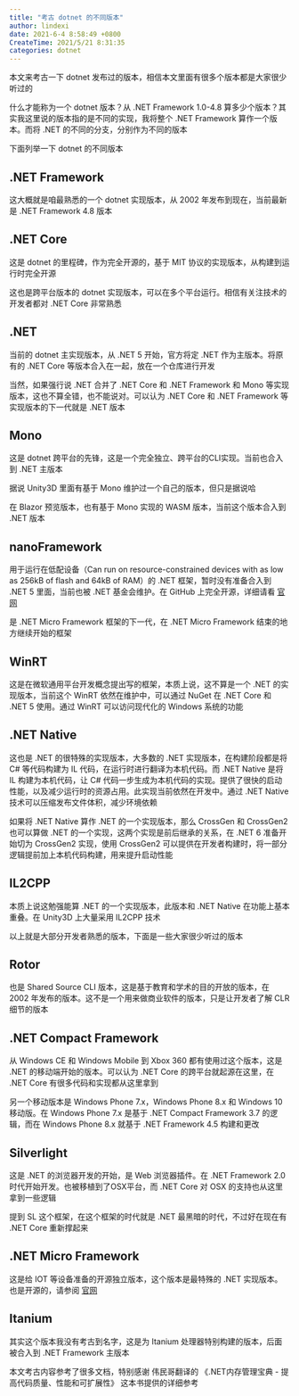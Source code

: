 ```yaml
---
title: "考古 dotnet 的不同版本"
author: lindexi
date: 2021-6-4 8:58:49 +0800
CreateTime: 2021/5/21 8:31:35
categories: dotnet
---
```


本文来考古一下 dotnet 发布过的版本，相信本文里面有很多个版本都是大家很少听过的

<!--more-->


<!-- CreateTime:2021/5/21 8:31:35 -->


<!-- 发布 -->

什么才能称为一个 dotnet 版本？从 .NET Framework 1.0-4.8 算多少个版本？其实我这里说的版本指的是不同的实现，我将整个 .NET Framework 算作一个版本。而将 .NET 的不同的分支，分别作为不同的版本

下面列举一下 dotnet 的不同版本

## .NET Framework

这大概就是咱最熟悉的一个 dotnet 实现版本，从 2002 年发布到现在，当前最新是 .NET Framework 4.8 版本

## .NET Core

这是 dotnet 的里程碑，作为完全开源的，基于 MIT 协议的实现版本，从构建到运行时完全开源

这也是跨平台版本的 dotnet 实现版本，可以在多个平台运行。相信有关注技术的开发者都对 .NET Core 非常熟悉

## .NET

当前的 dotnet 主实现版本，从 .NET 5 开始，官方将定 .NET 作为主版本。将原有的 .NET Core 等版本合入在一起，放在一个仓库进行开发

当然，如果强行说 .NET 合并了 .NET Core 和 .NET Framework 和 Mono 等实现版本，这也不算全错，也不能说对。可以认为 .NET Core 和 .NET Framework 等实现版本的下一代就是 .NET 版本

## Mono

这是 dotnet 跨平台的先锋，这是一个完全独立、跨平台的CLI实现。当前也合入到 .NET 主版本

据说 Unity3D 里面有基于 Mono 维护过一个自己的版本，但只是据说哈

在 Blazor 预览版本，也有基于 Mono 实现的 WASM 版本，当前这个版本合入到 .NET 版本

## nanoFramework

用于运行在低配设备（Can run on resource-constrained devices with as low as 256kB of flash and 64kB of RAM）的 .NET 框架，暂时没有准备合入到 .NET 5 里面，当前也被 .NET 基金会维护。在 GitHub 上完全开源，详细请看 [官网](https://docs.nanoframework.net/index.html)

是 .NET Micro Framework 框架的下一代，在 .NET Micro Framework 结束的地方继续开始的框架

## WinRT

这是在微软通用平台开发概念提出写的框架，本质上说，这不算是一个 .NET 的实现版本，当前这个 WinRT 依然在维护中，可以通过 NuGet 在 .NET Core 和 .NET 5 使用。通过 WinRT 可以访问现代化的 Windows 系统的功能

## .NET Native

这也是 .NET 的很特殊的实现版本，大多数的 .NET 实现版本，在构建阶段都是将 C# 等代码构建为 IL 代码，在运行时进行翻译为本机代码。而 .NET Native 是将 IL 构建为本机代码，让 C# 代码一步生成为本机代码的实现。提供了很快的启动性能，以及减少运行时的资源占用。此实现当前依然在开发中。通过 .NET Native 技术可以压缩发布文件体积，减少环境依赖

如果将 .NET Native 算作 .NET 的一个实现版本，那么 CrossGen 和 CrossGen2 也可以算做 .NET 的一个实现，这两个实现是前后继承的关系，在 .NET 6 准备开始切为 CrossGen2 实现，使用 CrossGen2 可以提供在开发者构建时，将一部分逻辑提前加上本机代码构建，用来提升启动性能

## IL2CPP

本质上说这勉强能算 .NET 的一个实现版本，此版本和 .NET Native 在功能上基本重叠。在 Unity3D 上大量采用 IL2CPP 技术



以上就是大部分开发者熟悉的版本，下面是一些大家很少听过的版本

## Rotor

也是 Shared Source CLI 版本，这是基于教育和学术的目的开放的版本，在 2002 年发布的版本。这不是一个用来做商业软件的版本，只是让开发者了解 CLR 细节的版本

## .NET Compact Framework

从 Windows CE 和 Windows Mobile 到 Xbox 360 都有使用过这个版本，这是 .NET 的移动端开始的版本。可以认为 .NET Core 的跨平台就起源在这里，在 .NET Core 有很多代码和实现都从这里拿到

另一个移动版本是 Windows Phone 7.x，Windows Phone 8.x 和 Windows 10 移动版。在 Windows Phone 7.x 是基于 .NET Compact Framework 3.7 的逻辑，而在 Windows Phone 8.x 就基于 .NET Framework 4.5 构建和更改

## Silverlight

这是 .NET 的浏览器开发的开始，是 Web 浏览器插件。在 .NET Framework 2.0 时代开始开发。也被移植到了OSX平台，而 .NET Core 对 OSX 的支持也从这里拿到一些逻辑

提到 SL 这个框架，在这个框架的时代就是 .NET 最黑暗的时代，不过好在现在有 .NET Core 重新撑起来

## .NET Micro Framework

这是给 IOT 等设备准备的开源独立版本，这个版本是最特殊的 .NET 实现版本。也是开源的，请参阅 [官网](http://netmf.github.io/)

## Itanium

其实这个版本我没有考古到名字，这是为 Itanium 处理器特别构建的版本，后面被合入到 .NET Framework 主版本


本文考古内容参考了很多文档，特别感谢 伟民哥翻译的 《.NET内存管理宝典 - 提高代码质量、性能和可扩展性》 这本书提供的详细参考

